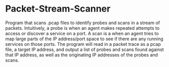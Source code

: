# Packet-Stream-Scanner
Program that scans .pcap files to identify probes and scans in a stream of packets.
Intuitively, a probe is when an agent makes repeated attempts to access or discover a service on a port. A scan is a when an agent tries to map large parts of the IP address/port space to see if there are any running services on those ports. The program will read in a packet trace as a pcap file, a target IP address, and output a list of probes and scans found against that IP address, as well as the originating IP addresses of the probes and scans. 

